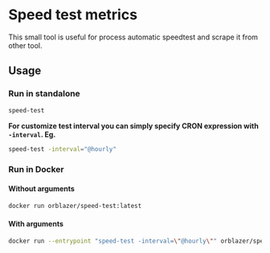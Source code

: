 # Speed test metrics

This small tool is useful for process automatic speedtest and scrape it from other tool.

## Usage

### Run in standalone

```sh
speed-test
```

**For customize test interval you can simply specify CRON expression with `-interval`. Eg.**

```sh
speed-test -interval="@hourly"
```

### Run in Docker

#### Without arguments

```sh
docker run orblazer/speed-test:latest
```

#### With arguments

```sh
docker run --entrypoint "speed-test -interval=\"@hourly\"" orblazer/speed-test:latest
```
